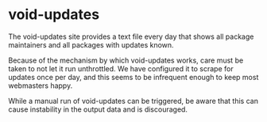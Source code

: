 # void-updates

The void-updates site provides a text file every day that shows all
package maintainers and all packages with updates known.

Because of the mechanism by which void-updates works, care must be
taken to not let it run unthrottled.  We have configured it to scrape
for updates once per day, and this seems to be infrequent enough to
keep most webmasters happy.

While a manual run of void-updates can be triggered, be aware that
this can cause instability in the output data and is discouraged.
